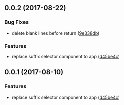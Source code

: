 <a name="0.0.2"></a>
## 0.0.2 (2017-08-22)


### Bug Fixes

* delete blank lines before return ([9e338db](https://gitlab.com/izie/tslint-rules/commit/9e338db))


### Features

* replace suffix selector component to app ([d45be4c](https://gitlab.com/izie/tslint-rules/commit/d45be4c))



<a name="0.0.1"></a>
## 0.0.1 (2017-08-10)


### Features

* replace suffix selector component to app ([d45be4c](https://gitlab.com/izie/tslint-rules/commit/d45be4c))



